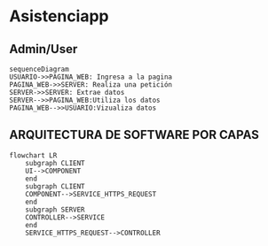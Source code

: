 # Asistenciapp

##

## Admin/User

```mermaid
sequenceDiagram
USUARIO->>PAGINA_WEB: Ingresa a la pagina
PAGINA_WEB->>SERVER: Realiza una petición
SERVER->>SERVER: Extrae datos
SERVER-->>PAGINA_WEB:Utiliza los datos
PAGINA_WEB-->>USUARIO:Vizualiza datos
```
##

## ARQUITECTURA DE SOFTWARE POR CAPAS

```mermaid
flowchart LR
    subgraph CLIENT
    UI-->COMPONENT
    end
    subgraph CLIENT
    COMPONENT-->SERVICE_HTTPS_REQUEST
    end
    subgraph SERVER
    CONTROLLER-->SERVICE
    end
    SERVICE_HTTPS_REQUEST-->CONTROLLER
```
